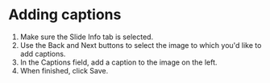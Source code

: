 # Adding captions

1. Make sure the Slide Info tab is selected.
2. Use the Back and Next buttons to select the image to which you'd like to add captions. 
3. In the Captions field, add a caption to the image on the left.
4. When finished, click Save.

